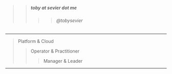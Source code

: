 

> 
>> ##### toby at sevier dot me
>>>> ###### @tobysevier

---

> Platform & Cloud
>> Operator & Practitioner
>>> Manager & Leader

---

>> 

